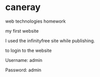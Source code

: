 # caneray
 web technologies homework
 
my first website

I used the infinityfree site while publishing.

to login to the website

Username: admin

Password: admin

